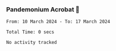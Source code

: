 ### Pandemonium Acrobat 🤸

<!--START_SECTION:waka-->

```all_time
From: 10 March 2024 - To: 17 March 2024

Total Time: 0 secs

No activity tracked
```

<!--END_SECTION:waka-->
